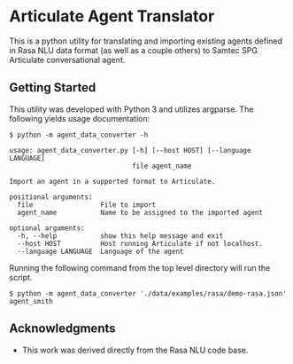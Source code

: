 # Articulate Agent Translator

This is a python utility for translating and importing existing agents defined in Rasa NLU data format (as well as a couple others) to Samtec SPG Articulate conversational agent.

## Getting Started

This utility was developed with Python 3 and utilizes argparse. The following yields usage documentation:

```
$ python -m agent_data_converter -h

usage: agent_data_converter.py [-h] [--host HOST] [--language LANGUAGE]
                               file agent_name

Import an agent in a supported format to Articulate.

positional arguments:
  file                 File to import
  agent_name           Name to be assigned to the imported agent

optional arguments:
  -h, --help           show this help message and exit
  --host HOST          Host running Articulate if not localhost.
  --language LANGUAGE  Language of the agent

```

Running the following command from the top level directory will run the script. 

```
$ python -m agent_data_converter './data/examples/rasa/demo-rasa.json' agent_smith
```

## Acknowledgments

* This work was derived directly from the Rasa NLU code base.



